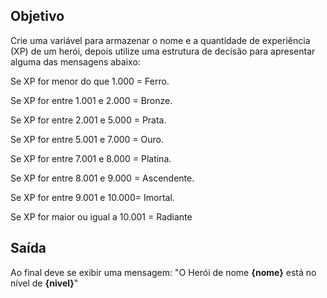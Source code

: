 ## Objetivo

Crie uma variável para armazenar o nome e a quantidade de experiência (XP) de um herói, depois utilize uma estrutura de decisão para apresentar alguma das mensagens abaixo:

Se XP for menor do que 1.000 = Ferro. 

Se XP for entre 1.001 e 2.000 = Bronze.

Se XP for entre 2.001 e 5.000 = Prata.

Se XP for entre 5.001 e 7.000 = Ouro.

Se XP for entre 7.001 e 8.000 = Platina.

Se XP for entre 8.001 e 9.000 = Ascendente.

Se XP for entre 9.001 e 10.000= Imortal.

Se XP for maior ou igual a 10.001 = Radiante

## Saída

Ao final deve se exibir uma mensagem:
"O Herói de nome **{nome}** está no nível de **{nivel}**"

 
